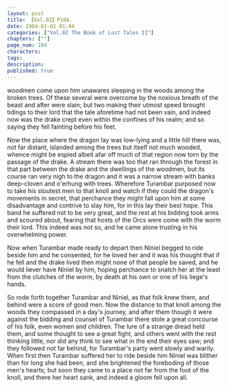 ```yaml
---
layout: post
title: 【Vol.02】P104.
date: 1984-01-01 01:44
categories: ["Vol.02 The Book of Lost Tales II"]
chapters: [""]
page_num: 104
characters: 
tags: 
description: 
published: true
---
```


<p style="text-indent: 0;">
woodmen come upon him unawares sleeping in the woods among the broken trees. Of these several were overcome by the noxious breath of the beast and after were slain; but two making their utmost speed brought tidings to their lord that the tale aforetime had not been vain, and indeed now was the drake crept even within the confines of his realm; and so saying they fell fainting before his feet.
</p>

Now the place where the dragon lay was low-lying and a little hill there was, not far distant, islanded among the trees but itself not much wooded, whence might be espied albeit afar off much of that region now torn by the passage of the drake. A stream there was too that ran through the forest in that part between the drake and the dwellings of the woodmen, but its course ran very nigh to the dragon and it was a narrow stream with banks deep-cloven and o'erhung with trees. Wherefore Turambar purposed now to take his stoutest men to that knoll and watch if they could the dragon's movements in secret, that perchance they might fall upon him at some disadvantage and contrive to slay him, for in this lay their best hope. This band he suffered not to be very great, and the rest at his bidding took arms and scoured about, fearing that hosts of the Orcs were come with the worm their lord. This indeed was not so, and he came alone trusting in his overwhelming power.

Now when Turambar made ready to depart then Níniel begged to ride beside him and he consented, for he loved her and it was his thought that if he fell and the drake lived then might none of that people be saved, and he would liever have Níniel by him, hoping perchance to snatch her at the least from the clutches of the worm, by death at his own or one of his liege's hands.

So rode forth together Turambar and Níniel, as that folk knew them, and behind were a score of good men. Now the distance to that knoll among the woods they compassed in a day's journey, and after them though it were against the bidding and counsel of Turambar there stole a great concourse of his folk, even women and children. The lure of a strange dread held them, and some thought to see a great fight, and others went with the rest thinking little, nor did any think to see what in the end their eyes saw; and they followed not far behind, for Turambar's party went slowly and warily. When first then Turambar suffered her to ride beside him Níniel was blither than for long she had been, and she brightened the foreboding of those men's hearts; but soon they came to a place not far from the foot of the knoll, and there her heart sank, and indeed a gloom fell upon all.

